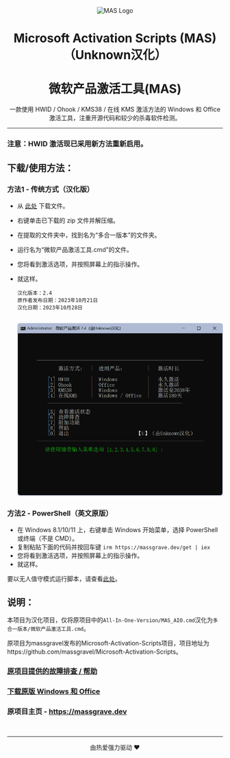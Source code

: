 <p align="center"><img src="https://raw.githubusercontent.com/massgravel/mas-docs/main/logo.png" alt="MAS Logo" height="128"></p>

<h1 align="center">Microsoft  Activation  Scripts (MAS)（Unknown汉化）</h1>

<h1 align="center">微软产品激活工具(MAS)</h1>

<p align="center">一款使用 HWID / Ohook / KMS38 / 在线 KMS 激活方法的 Windows 和 Office 激活工具，注重开源代码和较少的杀毒软件检测。</p>
<hr>


### 注意：HWID 激活现已采用新方法重新启用。

## 下载/使用方法：

### 方法1 - 传统方式（汉化版）

- 从 [此处](https://github.com/UnknownU0/Microsoft-Activation-Scripts-CN/archive/refs/heads/master.zip) 下载文件。

- 右键单击已下载的 zip 文件并解压缩。

- 在提取的文件夹中，找到名为“多合一版本”的文件夹。

- 运行名为“微软产品激活工具.cmd”的文件。

- 您将看到激活选项，并按照屏幕上的指示操作。

- 就这样。

  ```
  汉化版本：2.4
  原作者发布日期：2023年10月21日
  汉化日期：2023年10月28日
  ```

  ## ![MainPage](.\Image\MainPage.png)

### 方法2 - PowerShell（英文原版）

-   在 Windows 8.1/10/11 上，右键单击 Windows 开始菜单，选择 PowerShell 或终端（不是 CMD）。
-   复制粘贴下面的代码并按回车键
    `irm https://massgrave.dev/get | iex`
-   您将看到激活选项，并按照屏幕上的指示操作。
-   就这样。

要以无人值守模式运行脚本，请查看[此处](https://massgrave.dev/command_line_switches.html)。

## 说明：

本项目为汉化项目，仅将原项目中的`All-In-One-Version/MAS_AIO.cmd`汉化为`多合一版本/微软产品激活工具.cmd`。

原项目为massgravel发布的Microsoft-Activation-Scripts项目，项目地址为https://github.com/massgravel/Microsoft-Activation-Scripts。



### [原项目提供的故障排查 / 帮助](https://massgrave.dev/troubleshoot.html)

### [下载原版 Windows 和 Office](https://massgrave.dev/genuine-installation-media.html)
### 原项目主页 - https://massgrave.dev
</br>

---

<p align="center">由热爱强力驱动 ❤️</p>
